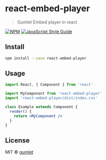 # react-embed-player

> Gumlet Embed player in react

[![NPM](https://img.shields.io/npm/v/react-embed-player.svg)](https://www.npmjs.com/package/react-embed-player) [![JavaScript Style Guide](https://img.shields.io/badge/code_style-standard-brightgreen.svg)](https://standardjs.com)

## Install

```bash
npm install --save react-embed-player
```

## Usage

```jsx
import React, { Component } from 'react'

import MyComponent from 'react-embed-player'
import 'react-embed-player/dist/index.css'

class Example extends Component {
  render() {
    return <MyComponent />
  }
}
```

## License

MIT © [gumlet](https://github.com/gumlet)
